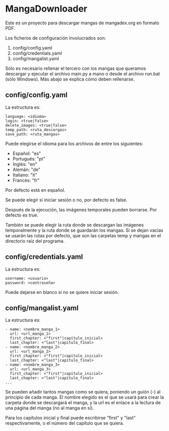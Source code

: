 # MangaDownloader

Este es un proyecto para descargar mangas de mangadex.org en formato PDF.

Los ficheros de configuración involucrados son:
1. config/config.yaml
2. config/credentials.yaml
3. config/mangalist.yaml

Sólo es necesario rellenar el tercero con los mangas que queramos descargar y ejecutar el archivo main.py a mano o desde el archivo run.bat (sólo Windows). Más abajo se explica cómo deben rellenarse.

## config/config.yaml

La estructura es:

```
language: <idioma>
login: <true|false>
delete_images: <true|false>
temp_path: <ruta_descargas>
save_path: <ruta_mangas>
```

Puede elegirse el idioma para los archivos de entre los siguientes:
- Español: "es"
- Portugués: "pt"
- Inglés: "en"
- Alemán: "de"
- Italiano: "it"
- Francés: "fr"

Por defecto está en español.

Se puede elegir si iniciar sesión o no, por defecto es false.

Después de la ejecución, las imágenes temporales pueden borrarse. Por defecto es true.

También se puede elegir la ruta donde se descargan las imágenes temporalmente y la ruta donde se guardarán los mangas. Si se dejan vacías se usarán las rutas por defecto, que son las carpetas temp y mangas en el directorio raíz del programa.

## config/credentials.yaml

La estructura es:

```
username: <usuario>
password: <contraseña>
```

Puede dejarse en blanco si no se quiere iniciar sesión.

## config/mangalist.yaml

La estructura es:

```
- name: <nombre_manga_1>
  url: <url_manga_1>
  first_chapter: <"first"|capítulo_inicial>
  last_chapter: <"last"|capítulo_final>
- name: <nombre_manga_2>
  url: <url_manga_2>
  first_chapter: <"first"|capítulo_inicial>
  last_chapter: <"last"|capítulo_final>
- name: <nombre_manga_3>
  url: <url_manga_3>
  first_chapter: <"first"|capítulo_inicial>
  last_chapter: <"last"|capítulo_final>
...
```

Se pueden añadir tantos mangas como se quiera, poniendo un guión (-) al principio de cada manga.
El nombre elegido es el que se usará para crear la carpeta donde se descargará el manga, y la url es el enlace a la lectura de una página del manga (no al manga en sí).

Para los capítulos inicial y final puede escribirse "first" y "last" respectivamente, o el número del capítulo que se quiera.
